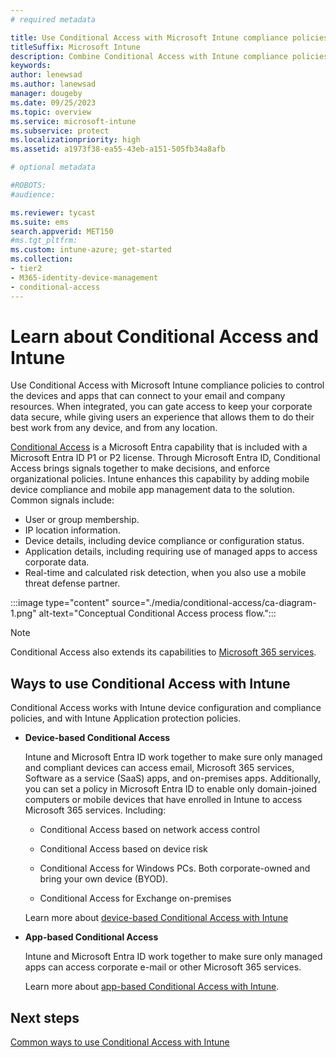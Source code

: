 ```yaml
---
# required metadata

title: Use Conditional Access with Microsoft Intune compliance policies
titleSuffix: Microsoft Intune
description: Combine Conditional Access with Intune compliance policies to define the requirements that users and devices must meet before gaining access your organizations resources. 
keywords:
author: lenewsad
ms.author: lanewsad
manager: dougeby    
ms.date: 09/25/2023
ms.topic: overview
ms.service: microsoft-intune
ms.subservice: protect
ms.localizationpriority: high
ms.assetid: a1973f38-ea55-43eb-a151-505fb34a8afb

# optional metadata

#ROBOTS:
#audience:

ms.reviewer: tycast
ms.suite: ems
search.appverid: MET150
#ms.tgt_pltfrm:
ms.custom: intune-azure; get-started
ms.collection:
- tier2
- M365-identity-device-management
- conditional-access
---
```


# Learn about Conditional Access and Intune

Use Conditional Access with Microsoft Intune compliance policies to control the devices and apps that can connect to your email and company resources. When integrated, you can gate access to keep your corporate data secure, while giving users an experience that allows them to do their best work from any device, and from any location.

[Conditional Access](/azure/active-directory/conditional-access/overview) is a Microsoft Entra capability that is included with a Microsoft Entra ID P1 or P2 license. Through Microsoft Entra ID, Conditional Access brings signals together to make decisions, and enforce organizational policies. Intune enhances this capability by adding mobile device compliance and mobile app management data to the solution. Common signals include:

- User or group membership.
- IP location information.
- Device details, including device compliance or configuration status.
- Application details, including requiring use of managed apps to access corporate data.
- Real-time and calculated risk detection, when you also use a mobile threat defense partner.

:::image type="content" source="./media/conditional-access/ca-diagram-1.png" alt-text="Conceptual Conditional Access process flow.":::

> [!NOTE]
> Conditional Access also extends its capabilities to [Microsoft 365 services](/office365/enterprise/office-365-client-support-conditional-access).

## Ways to use Conditional Access with Intune

Conditional Access works with Intune device configuration and compliance policies, and with Intune Application protection policies.  

- **Device-based Conditional Access**

  Intune and Microsoft Entra ID work together to make sure only managed and compliant devices can access email, Microsoft 365 services, Software as a service (SaaS) apps, and on-premises apps. Additionally, you can set a policy in Microsoft Entra ID to enable only domain-joined computers or mobile devices that have enrolled in Intune to access Microsoft 365 services.  Including:

  - Conditional Access based on network access control

  - Conditional Access based on device risk

  - Conditional Access for Windows PCs. Both corporate-owned and bring your own device (BYOD).

  - Conditional Access for Exchange on-premises

  Learn more about [device-based Conditional Access with Intune](../protect/create-conditional-access-intune.md)

- **App-based Conditional Access**

  Intune and Microsoft Entra ID work together to make sure only managed apps can access corporate e-mail or other Microsoft 365 services.

  Learn more about [app-based Conditional Access with Intune](../protect/app-based-conditional-access-intune.md).

## Next steps

[Common ways to use Conditional Access with Intune](../protect/conditional-access-intune-common-ways-use.md)

